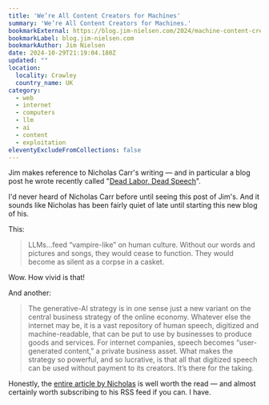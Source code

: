 ```yaml
---
title: 'We’re All Content Creators for Machines'
summary: 'We’re All Content Creators for Machines.'
bookmarkExternal: https://blog.jim-nielsen.com/2024/machine-content-creators/
bookmarkLabel: blog.jim-nielsen.com
bookmarkAuthor: Jim Nielsen
date: 2024-10-29T21:19:04.180Z
updated: ""
location:
  locality: Crawley
  country_name: UK
category:
  - web
  - internet
  - computers
  - llm
  - ai
  - content
  - exploitation
eleventyExcludeFromCollections: false
---
```


Jim makes reference to Nicholas Carr's writing &mdash; and in particular a blog post he wrote recently called "[Dead Labor, Dead Speech](https://www.newcartographies.com/p/dead-labor-dead-speech)".

I'd never heard of Nicholas Carr before until seeing this post of Jim's. And it sounds like Nicholas has been fairly quiet of late until starting this new blog of his.

This:

> LLMs...feed “vampire-like” on human culture. Without our words and pictures and songs, they would cease to function. They would become as silent as a corpse in a casket.

Wow. How vivid is that!

And another:

> The generative-AI strategy is in one sense just a new variant on the central business strategy of the online economy. Whatever else the internet may be, it is a vast repository of human speech, digitized and machine-readable, that can be put to use by businesses to produce goods and services. For internet companies, speech becomes “user-generated content,” a private business asset. What makes the strategy so powerful, and so lucrative, is that all that digitized speech can be used without payment to its creators. It’s there for the taking.

Honestly, the [entire article by Nicholas](https://www.newcartographies.com/p/dead-labor-dead-speech) is well worth the read &mdash; and almost certainly worth subscribing to his RSS feed if you can. I have.
